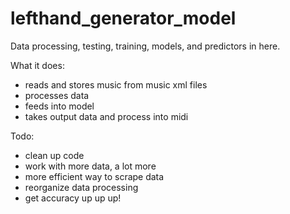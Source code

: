 # lefthand_generator_model
Data processing, testing, training, models, and predictors in here. 

What it does:
- reads and stores music from music xml files
- processes data
- feeds into model
- takes output data and process into midi
  
Todo:
- clean up code
- work with more data, a lot more
- more efficient way to scrape data
- reorganize data processing
- get accuracy up up up!
